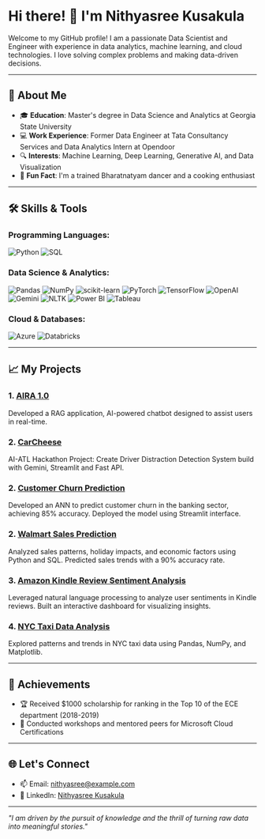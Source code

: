# Hi there! 👋 I'm Nithyasree Kusakula

Welcome to my GitHub profile! I am a passionate Data Scientist and Engineer with experience in data analytics, machine learning, and cloud technologies. I love solving complex problems and making data-driven decisions.

---

## 🚀 About Me

- 🎓 **Education**: Master's degree in Data Science and Analytics at Georgia State University
- 💻 **Work Experience**: Former Data Engineer at Tata Consultancy Services and Data Analytics Intern at Opendoor
- 🔍 **Interests**: Machine Learning, Deep Learning, Generative AI, and Data Visualization
- 🌟 **Fun Fact**: I'm a trained Bharatnatyam dancer and a cooking enthusiast

---

## 🛠️ Skills & Tools

### Programming Languages:
![Python](https://img.shields.io/badge/Python-3776AB?style=for-the-badge&logo=python&logoColor=white)
![SQL](https://img.shields.io/badge/SQL-005C84?style=for-the-badge&logo=amazon-dynamodb&logoColor=white)

### Data Science & Analytics:
![Pandas](https://img.shields.io/badge/Pandas-150458?style=for-the-badge&logo=pandas&logoColor=white)
![NumPy](https://img.shields.io/badge/NumPy-013243?style=for-the-badge&logo=numpy&logoColor=white)
![scikit-learn](https://img.shields.io/badge/scikit--learn-F7931E?style=for-the-badge&logo=scikit-learn&logoColor=white)
![PyTorch](https://img.shields.io/badge/PyTorch-EE4C2C?style=for-the-badge&logo=pytorch&logoColor=white)
![TensorFlow](https://img.shields.io/badge/TensorFlow-FF6F00?style=for-the-badge&logo=tensorflow&logoColor=white)
![OpenAI](https://img.shields.io/badge/OpenAI-412991?style=for-the-badge&logo=openai&logoColor=white)
![Gemini](https://img.shields.io/badge/Gemini-FF6F00?style=for-the-badge&logo=gemini&logoColor=white)
![NLTK](https://img.shields.io/badge/NLTK-008080?style=for-the-badge&logo=nltk&logoColor=white)
![Power BI](https://img.shields.io/badge/Power%20BI-F2C811?style=for-the-badge&logo=power-bi&logoColor=black)
![Tableau](https://img.shields.io/badge/Tableau-E97627?style=for-the-badge&logo=tableau&logoColor=white)

### Cloud & Databases:
![Azure](https://img.shields.io/badge/Microsoft_Azure-0078D4?style=for-the-badge&logo=microsoft-azure&logoColor=white)
![Databricks](https://img.shields.io/badge/Databricks-FF3621?style=for-the-badge&logo=databricks&logoColor=white)

---

## 📈 My Projects

### 1. [AIRA 1.0](https://github.com/Nithya-15/GenAI_projects/blob/main/AIRA%201.0/README.md)
Developed a RAG application, AI-powered chatbot designed to assist users in real-time.

### 2. [CarCheese](https://devpost.com/software/carchees)
AI-ATL Hackathon Project: Create Driver Distraction Detection System build with Gemini, Streamlit and Fast API.

### 2. [Customer Churn Prediction](https://github.com/Nithya-15/Deep-Learning-Projects/blob/main/Bank_Customer_Churn_Prediction/app.py)
Developed an ANN to predict customer churn in the banking sector, achieving 85% accuracy. Deployed the model using Streamlit interface.


### 2. [Walmart Sales Prediction](https://github.com/Nithya-15/Machine-Learning-Projects/tree/main/Walmart%20Sales%20Prediction)
Analyzed sales patterns, holiday impacts, and economic factors using Python and SQL. Predicted sales trends with a 90% accuracy rate.

### 3. [Amazon Kindle Review Sentiment Analysis](https://github.com/Nithya-15/Natural_Language_Processing-Projects/tree/main/Amazon%20Kindle%20review%20Sentiment%20Analysis)
Leveraged natural language processing to analyze user sentiments in Kindle reviews. Built an interactive dashboard for visualizing insights.

### 4. [NYC Taxi Data Analysis](https://github.com/Nithyasree/NYC-Taxi-Data-Analysis)
Explored patterns and trends in NYC taxi data using Pandas, NumPy, and Matplotlib.

---

## 🌟 Achievements

- 🏆 Received $1000 scholarship for ranking in the Top 10 of the ECE department (2018-2019)
- 🎯 Conducted workshops and mentored peers for Microsoft Cloud Certifications

---

## 🌐 Let's Connect

- 📫 Email: [nithyasree@example.com](mailto:nithyasree1506@gmail.com)
- 💼 LinkedIn: [Nithyasree Kusakula](https://www.linkedin.com/in/nithyasree-kusakula-5b3a7a161/)




---

*"I am driven by the pursuit of knowledge and the thrill of turning raw data into meaningful stories."*

